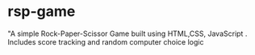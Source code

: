 # rsp-game
"A simple Rock-Paper-Scissor Game built using HTML,CSS, JavaScript . Includes score tracking and random computer choice logic
